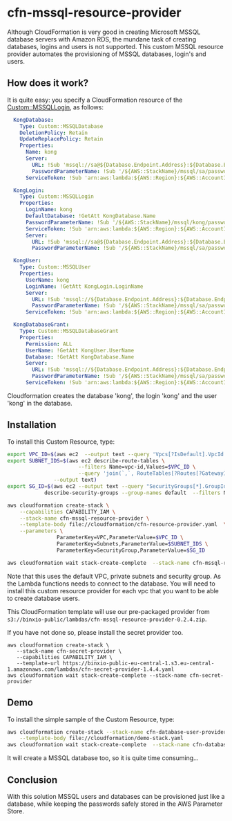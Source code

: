 # cfn-mssql-resource-provider

Although CloudFormation is very good in creating Microsoft MSSQL database servers with Amazon RDS, the mundane task of creating databases, logins and users is not supported. 
This custom MSSQL resource provider automates the provisioning of MSSQL databases, login's and users.


## How does it work?
It is quite easy: you specify a CloudFormation resource of the [Custom::MSSQLLogin](docs/MSSQLUser.md), as follows:

```yaml
  KongDatabase:
    Type: Custom::MSSQLDatabase
    DeletionPolicy: Retain
    UpdateReplacePolicy: Retain
    Properties:
      Name: kong
      Server:
        URL: !Sub 'mssql://sa@${Database.Endpoint.Address}:${Database.Endpoint.Port}'
        PasswordParameterName: !Sub '/${AWS::StackName}/mssql/sa/password'
      ServiceToken: !Sub 'arn:aws:lambda:${AWS::Region}:${AWS::AccountId}:function:binxio-cfn-mssql-resource-provider-${VPC}'

  KongLogin:
    Type: Custom::MSSQLLogin
    Properties:
      LoginName: kong
      DefaultDatabase: !GetAtt KongDatabase.Name
      PasswordParameterName: !Sub '/${AWS::StackName}/mssql/kong/password'
      ServiceToken: !Sub 'arn:aws:lambda:${AWS::Region}:${AWS::AccountId}:function:binxio-cfn-mssql-resource-provider-${VPC}'
      Server:
        URL: !Sub 'mssql://sa@${Database.Endpoint.Address}:${Database.Endpoint.Port}'
        PasswordParameterName: !Sub '/${AWS::StackName}/mssql/sa/password'

  KongUser:
    Type: Custom::MSSQLUser
    Properties:
      UserName: kong
      LoginName: !GetAtt KongLogin.LoginName
      Server:
        URL: !Sub 'mssql://${Database.Endpoint.Address}:${Database.Endpoint.Port}/${KongDatabase.Name}'
        PasswordParameterName: !Sub '/${AWS::StackName}/mssql/sa/password'
      ServiceToken: !Sub 'arn:aws:lambda:${AWS::Region}:${AWS::AccountId}:function:binxio-cfn-mssql-resource-provider-${VPC}'

  KongDatabaseGrant:
    Type: Custom::MSSQLDatabaseGrant
    Properties:
      Permission: ALL
      UserName: !GetAtt KongUser.UserName
      Database: !GetAtt KongDatabase.Name
      Server:
        URL: !Sub 'mssql://${Database.Endpoint.Address}:${Database.Endpoint.Port}/${KongDatabase.Name}'
        PasswordParameterName: !Sub '/${AWS::StackName}/mssql/sa/password'
      ServiceToken: !Sub 'arn:aws:lambda:${AWS::Region}:${AWS::AccountId}:function:binxio-cfn-mssql-resource-provider-${VPC}'

```
Cloudformation creates the database 'kong', the login 'kong' and the user 'kong' in the database.


## Installation
To install this Custom Resource, type:

```sh
export VPC_ID=$(aws ec2  --output text --query 'Vpcs[?IsDefault].VpcId' describe-vpcs)
export SUBNET_IDS=$(aws ec2 describe-route-tables \
                       --filters Name=vpc-id,Values=$VPC_ID \
                       --query 'join(`,`, RouteTables[?Routes[?GatewayId == null]].Associations[].SubnetId)' \
		       --output text)
export SG_ID=$(aws ec2 --output text --query "SecurityGroups[*].GroupId" \
			describe-security-groups --group-names default  --filters Name=vpc-id,Values=$VPC_ID)

aws cloudformation create-stack \
	--capabilities CAPABILITY_IAM \
	--stack-name cfn-mssql-resource-provider \
	--template-body file://cloudformation/cfn-resource-provider.yaml  \
	--parameters \
	            ParameterKey=VPC,ParameterValue=$VPC_ID \
	            ParameterKey=Subnets,ParameterValue=$SUBNET_IDS \
                ParameterKey=SecurityGroup,ParameterValue=$SG_ID

aws cloudformation wait stack-create-complete  --stack-name cfn-mssql-resource-provider 
```
Note that this uses the default VPC, private subnets and security group. As the Lambda functions needs to connect to the database. You will need to 
install this custom resource provider for each vpc that you want to be able to create database users.

This CloudFormation template will use our pre-packaged provider from `s3://binxio-public/lambdas/cfn-mssql-resource-provider-0.2.4.zip`.

If you have not done so, please install the secret provider too.

```
aws cloudformation create-stack \
   --stack-name cfn-secret-provider \
   --capabilities CAPABILITY_IAM \
   --template-url https://binxio-public-eu-central-1.s3.eu-central-1.amazonaws.com/lambdas/cfn-secret-provider-1.4.4.yaml 
aws cloudformation wait stack-create-complete --stack-name cfn-secret-provider
```

## Demo
To install the simple sample of the Custom Resource, type:

```sh
aws cloudformation create-stack --stack-name cfn-database-user-provider-demo \
	--template-body file://cloudformation/demo-stack.yaml
aws cloudformation wait stack-create-complete  --stack-name cfn-database-user-provider-demo
```
It will create a MSSQL database too, so it is quite time consuming...

## Conclusion
With this solution MSSQL users and databases can be provisioned just like a database, while keeping the
passwords safely stored in the AWS Parameter Store.
